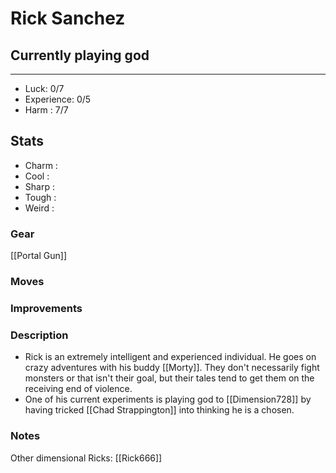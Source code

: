 # Rick Sanchez
## Currently playing god
---
 - Luck: 0/7
 - Experience: 0/5
 - Harm : 7/7

## Stats
- Charm : 
- Cool :
- Sharp :
- Tough :
- Weird :
 
### Gear
[[Portal Gun]]

### Moves

### Improvements

### Description
- Rick is an extremely intelligent and experienced individual. He goes on crazy adventures with his buddy [[Morty]]. They don't necessarily fight monsters or that isn't their goal, but their tales tend to get them on the receiving end of violence. 
- One of his current experiments is playing god to [[Dimension728]] by having tricked [[Chad Strappington]] into thinking he is a chosen.

### Notes
Other dimensional Ricks:
[[Rick666]] 
